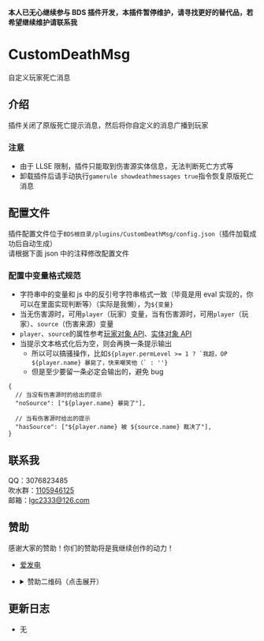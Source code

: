 <!-- markdownlint-disable MD031 MD033 MD036 -->

**本人已无心继续参与 BDS 插件开发，本插件暂停维护，请寻找更好的替代品，若希望继续维护请联系我**

# CustomDeathMsg

自定义玩家死亡消息

## 介绍

插件关闭了原版死亡提示消息，然后将你自定义的消息广播到玩家

### 注意

- 由于 LLSE 限制，插件只能取到伤害源实体信息，无法判断死亡方式等
- 卸载插件后请手动执行`gamerule showdeathmessages true`指令恢复原版死亡消息

## 配置文件

插件配置文件位于`BDS根目录/plugins/CustomDeathMsg/config.json`（插件加载成功后自动生成）  
请根据下面 json 中的注释修改配置文件

### 配置中变量格式规范

- 字符串中的变量和 js 中的反引号字符串格式一致（毕竟是用 eval 实现的，你可以在里面实现判断等）（实际是我懒），为`${变量}`
- 当无伤害源时，可用`player`（玩家）变量，当有伤害源时，可用`player`（玩家）、`source`（伤害来源）变量
- `player`、`source`的属性参考[玩家对象 API](https://docs.litebds.com/zh_CN/Development/GameAPI/Player.html#%E7%8E%A9%E5%AE%B6%E5%AF%B9%E8%B1%A1-%E5%B1%9E%E6%80%A7)、[实体对象 API](https://docs.litebds.com/zh_CN/Development/GameAPI/Entity.html#%E5%AE%9E%E4%BD%93%E5%AF%B9%E8%B1%A1-%E5%B1%9E%E6%80%A7)
- 当提示文本格式化后为空，则会再换一条提示输出
  - 所以可以搞骚操作，比如``${player.permLevel >= 1 ? `我超，OP ${player.name} 暴毙了，快来嘲笑他（` : ''}``
  - 但是至少要留一条必定会输出的，避免 bug

```jsonc
{
  // 当没有伤害源时的给出的提示
  "noSource": ["${player.name} 暴毙了"],

  // 当有伤害源时给出的提示
  "hasSource": ["${player.name} 被 ${source.name} 裁决了"],
}
```

## 联系我

QQ：3076823485  
吹水群：[1105946125](https://jq.qq.com/?_wv=1027&k=Z3n1MpEp)  
邮箱：<lgc2333@126.com>

## 赞助

感谢大家的赞助！你们的赞助将是我继续创作的动力！

- [爱发电](https://afdian.net/@lgc2333)
- <details>
    <summary>赞助二维码（点击展开）</summary>

  ![讨饭](https://raw.githubusercontents.com/lgc2333/ShigureBotMenu/master/src/imgs/sponsor.png)

  </details>

## 更新日志

- 无
